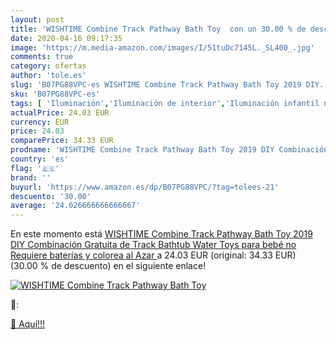 ```yaml
---
layout: post
title: 'WISHTIME Combine Track Pathway Bath Toy  con un 30.00 % de descuento'
date: 2020-04-16 09:17:35
image: 'https://m.media-amazon.com/images/I/51tuDc7145L._SL400_.jpg'
comments: true
category: ofertas
author: 'tole.es'
slug: 'B07PG88VPC-es WISHTIME Combine Track Pathway Bath Toy 2019 DIY...'
sku: 'B07PG88VPC-es'
tags: [ 'Iluminación','Iluminación de interior','Iluminación infantil nocturna','Lámparas e iluminación infantil','Monos para bebés niño','Ropa','Ropa de una pieza para bebés niño','Ropa para bebés','Ropa para bebés niño','bebé', ]
actualPrice: 24.03 EUR
currency: EUR
price: 24.03
comparePrice: 34.33 EUR
prodname: 'WISHTIME Combine Track Pathway Bath Toy 2019 DIY Combinación Gratuita de Track Bathtub Water Toys para bebé  no Requiere baterías y colorea al Azar '
country: 'es'
flag: '🇪🇸'
brand: ''
buyurl: 'https://www.amazon.es/dp/B07PG88VPC/?tag=tolees-21'
descuento: '30.00'
average: '24.026666666666667'
---
```


En este momento está [WISHTIME Combine Track Pathway Bath Toy 2019 DIY Combinación Gratuita de Track Bathtub Water Toys para bebé  no Requiere baterías y colorea al Azar ](https://www.amazon.es/dp/B07PG88VPC/?tag=tolees-21) a 24.03 EUR (original: 34.33 EUR) (30.00 %  de descuento) en el siguiente enlace!

[![WISHTIME Combine Track Pathway Bath Toy ](https://m.media-amazon.com/images/I/51tuDc7145L._SL400_.jpg)](https://www.amazon.es/dp/B07PG88VPC/?tag=tolees-21)

🔎:


[🛒 Aquí!!!](https://www.amazon.es/dp/B07PG88VPC/?tag=tolees-21)
